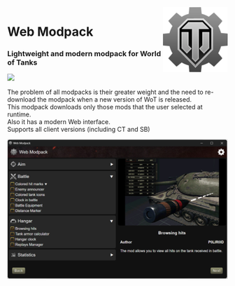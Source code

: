 <img src="github/favicon.png" align="right" height="148">

# Web Modpack
### Lightweight and modern modpack for World of Tanks
<img src="https://shields.io/badge/version-0.0.3-blue">

The problem of all modpacks is their greater weight and the need to re-download the modpack when a new version of WoT is released.<br>
This modpack downloads only those mods that the user selected at runtime.<br>
Also it has a modern Web interface.<br>
Supports all client versions (including CT and SB)<br>

<img src="github/images/preview.png" width="700">
